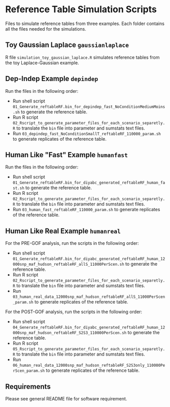 # Reference Table Simulation Scripts

Files to simulate reference tables from three examples.
Each folder contains all the files needed for the simulations.

## Toy Gaussian Laplace `gaussianlaplace`

R file `simulation_toy_gaussian_laplace.R`
simulates reference tables from the toy Laplace-Gaussian example.

## Dep-Indep Example `depindep`

Run the files in the following order:
  * Run shell script `01_Generate_reftableRF.bin_for_depindep_fast_NoConditionMediumMoins.sh` 
  to generate the reference table.
  * Run R script `02_Rscript_to_generate_parameter_files_for_each_scenario_separetly.R`
  to translate the `bin` file into parameter and sumstats text files.
  * Run `03_depindep_fast_NoConditionSmallT_reftableRF_110000_param.sh` 
  to generate replicates of the reference table.
  
## Human Like "Fast" Example `humanfast`

Run the files in the following order:
  * Run shell script `01_Generate_reftableRF.bin_for_diyabc_generated_reftableRF_human_fast.sh` 
  to generate the reference table.
  * Run R script `02_Rscript_to_generate_parameter_files_for_each_scenario_separetly.R`
  to translate the `bin` file into parameter and sumstats text files.
  * Run `03_human_fast_reftableRF_110000_param.sh` 
  to generate replicates of the reference table.
  
## Human Like Real Example `humanreal`

For the PRE-GOF analysis, run the scripts in the following order:
  * Run shell script `01_Generate_reftableRF.bin_for_diyabc_generated_reftableRF_human_12000snp_maf_hudson_reftableRF_allS_11000PerScen.sh` 
  to generate the reference table.
  * Run R script `02_Rscript_to_generate_parameter_files_for_each_scenario_separetly.R`
  to translate the `bin` file into parameter and sumstats text files.
  * Run `03_human_real_data_12000snp_maf_hudson_reftableRF_allS_11000PerScen_param.sh` 
  to generate replicates of the reference table.
  
For the POST-GOF analysis, run the scripts in the following order:
  * Run shell script `04_Generate_reftableRF.bin_for_diyabc_generated_reftableRF_human_12000snp_maf_hudson_reftableRF_S2S3_110000PerScen.sh` 
  to generate the reference table.
  * Run R script `05_Rscript_to_generate_parameter_files_for_each_scenario_separetly.R`
  to translate the `bin` file into parameter and sumstats text files.
  * Run `06_human_real_data_12000snp_maf_hudson_reftableRF_S2S3only_110000PerScen_param.sh` 
  to generate replicates of the reference table.

## Requirements

Please see general README file for software requirement.
